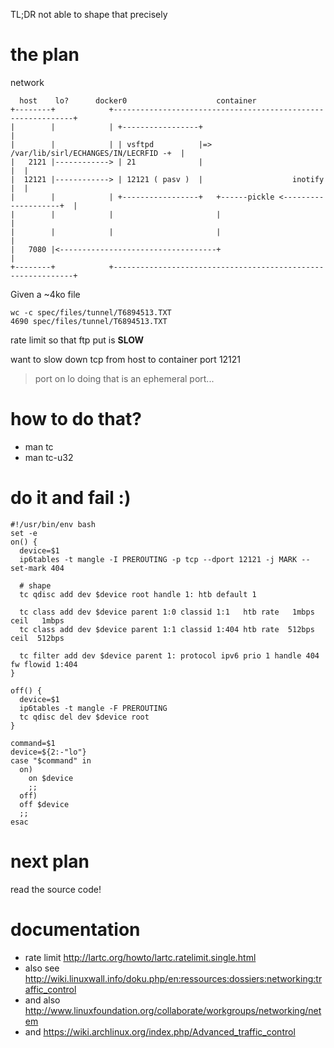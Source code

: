 TL;DR not able to shape that precisely

the plan
========
network


      host    lo?      docker0                    container
    +--------+            +-------------------------------------------------------------+
    |        |            | +-----------------+                                         |
    |        |            | | vsftpd          |=> /var/lib/sirl/ECHANGES/IN/LECRFID -+  |
    |   2121 |------------> | 21              |                                      |  |
    |  12121 |------------> | 12121 ( pasv )  |                    inotify           |  |
    |        |            | +-----------------+   +------pickle <--------------------+  |
    |        |            |                       |                                     |
    |        |            |                       |                                     |
    |   7080 |<-----------------------------------+                                     |
    +--------+            +-------------------------------------------------------------+


Given a ~4ko file

    wc -c spec/files/tunnel/T6894513.TXT
    4690 spec/files/tunnel/T6894513.TXT

rate limit so that ftp put is __SLOW__

want to slow down tcp from host to container port 12121

> port on lo doing that is an ephemeral port...

how to do that?
===============

* man tc
* man tc-u32

do it and fail :)
=================

    #!/usr/bin/env bash
    set -e
    on() {
      device=$1
      ip6tables -t mangle -I PREROUTING -p tcp --dport 12121 -j MARK --set-mark 404

      # shape
      tc qdisc add dev $device root handle 1: htb default 1

      tc class add dev $device parent 1:0 classid 1:1   htb rate   1mbps ceil   1mbps
      tc class add dev $device parent 1:1 classid 1:404 htb rate  512bps ceil  512bps

      tc filter add dev $device parent 1: protocol ipv6 prio 1 handle 404 fw flowid 1:404
    }

    off() {
      device=$1
      ip6tables -t mangle -F PREROUTING 
      tc qdisc del dev $device root
    }

    command=$1
    device=${2:-"lo"}
    case "$command" in
      on)
        on $device
        ;;
      off)
      off $device
      ;;
    esac

next plan
=========
read the source code!

documentation
=============
* rate limit http://lartc.org/howto/lartc.ratelimit.single.html
* also see http://wiki.linuxwall.info/doku.php/en:ressources:dossiers:networking:traffic_control
* and also http://www.linuxfoundation.org/collaborate/workgroups/networking/netem
* and https://wiki.archlinux.org/index.php/Advanced_traffic_control
